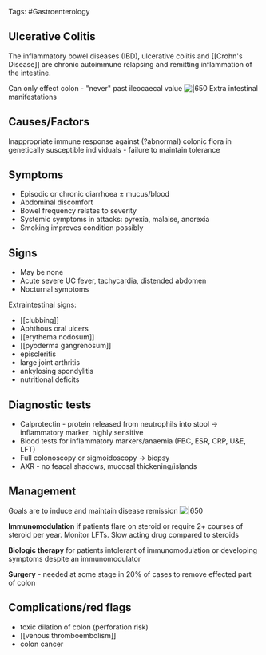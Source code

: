 Tags: #Gastroenterology

## Ulcerative Colitis

The inflammatory bowel diseases (IBD), ulcerative colitis and [[Crohn's Disease]] are chronic autoimmune relapsing and remitting inflammation of the intestine.

Can only effect colon - "never" past ileocaecal value
![|650](https://i.imgur.com/wGDcE8D.png)
Extra intestinal manifestations

## Causes/Factors

Inappropriate immune response against (?abnormal) colonic flora in genetically susceptible individuals - failure to maintain tolerance

## Symptoms

- Episodic or chronic diarrhoea $\pm$ mucus/blood
- Abdominal discomfort
- Bowel frequency relates to severity
- Systemic symptoms in attacks: pyrexia, malaise, anorexia
- Smoking improves condition possibly

## Signs

- May be none
- Acute severe UC fever, tachycardia, distended abdomen
- Nocturnal symptoms

Extraintestinal signs:

- [[clubbing]]
- Aphthous oral ulcers
- [[erythema nodosum]]
- [[pyoderma gangrenosum]]
- episcleritis
- large joint arthritis
- ankylosing spondylitis
- nutritional deficits

## Diagnostic tests

- Calprotectin - protein released from neutrophils into stool -> inflammatory marker, highly sensitive
- Blood tests for inflammatory markers/anaemia (FBC, ESR, CRP, U&E, LFT)
- Full colonoscopy or sigmoidoscopy -> biopsy
- AXR - no feacal shadows, mucosal thickening/islands

## Management

Goals are to induce and maintain disease remission
![|650](https://i.imgur.com/5sW2JuN.png)

**Immunomodulation** if patients flare on steroid or require 2+ courses of steroid per year. Monitor LFTs. Slow acting drug compared to steroids

**Biologic therapy** for patients intolerant of immunomodulation or developing symptoms despite an immunomodulator

**Surgery** - needed at some stage in 20% of cases to remove effected part of colon

## Complications/red flags

- toxic dilation of colon (perforation risk)
- [[venous thromboembolism]]
- colon cancer

